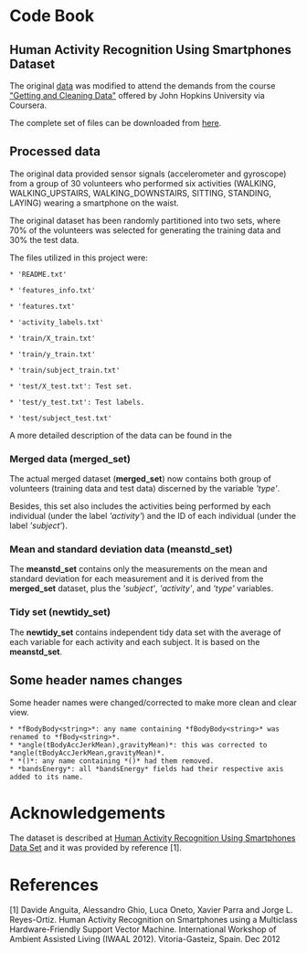 # Code Book

## Human Activity Recognition Using Smartphones Dataset

The original [data](http://archive.ics.uci.edu/ml/datasets/Human+Activity+Recognition+Using+Smartphones) was modified to attend the demands from the course ["Getting and Cleaning Data"](https://www.coursera.org/learn/data-cleaning) offered by John Hopkins University via Coursera.

The complete set of files can be downloaded from [here](https://d396qusza40orc.cloudfront.net/getdata%2Fprojectfiles%2FUCI%20HAR%20Dataset.zip).

## Processed data

The original data provided sensor signals (accelerometer and gyroscope) from a group of 30 volunteers who performed six activities (WALKING, WALKING_UPSTAIRS, WALKING_DOWNSTAIRS, SITTING, STANDING, LAYING) wearing a smartphone on the waist.

The original dataset has been randomly partitioned into two sets, where 70% of the volunteers was selected for generating the training data and 30% the test data.

The files utilized in this project were:

    * 'README.txt'

    * 'features_info.txt'

    * 'features.txt'

    * 'activity_labels.txt'

    * 'train/X_train.txt'

	* 'train/y_train.txt'

    * 'train/subject_train.txt'

    * 'test/X_test.txt': Test set.

    * 'test/y_test.txt': Test labels.

    * 'test/subject_test.txt'	

A more detailed description of the data can be found in the 

### Merged data (merged_set)
 
The actual merged dataset (**merged_set**) now contains both group of volunteers (training data and test data) discerned by the variable *'type'*.

Besides, this set also includes the activities being performed by each individual (under the label *'activity'*) and the ID of each individual (under the label *'subject'*).

### Mean and standard deviation data (meanstd_set)

The **meanstd_set** contains only the measurements on the mean and standard deviation for each measurement and it is derived from the **merged_set** dataset, plus the *'subject'*, *'activity'*, and *'type'* variables.

### Tidy set (newtidy_set)

The **newtidy_set** contains independent tidy data set with the average of each variable for each activity and each subject. It is based on the **meanstd_set**.

## Some header names changes

Some header names were changed/corrected to make more clean and clear view.

    * *fBodyBody<string>*: any name containing *fBodyBody<string>* was renamed to *fBody<string>*.
	* *angle(tBodyAccJerkMean),gravityMean)*: this was corrected to *angle(tBodyAccJerkMean,gravityMean)*.
	* *()*: any name containing *()* had them removed.
	* *bandsEnergy*: all *bandsEnergy* fields had their respective axis added to its name. 
	
# Acknowledgements
The dataset is described at [Human Activity Recognition Using Smartphones Data Set](http://archive.ics.uci.edu/ml/datasets/Human+Activity+Recognition+Using+Smartphones) and it was provided by reference [1]. 

# References
[1] Davide Anguita, Alessandro Ghio, Luca Oneto, Xavier Parra and Jorge L. Reyes-Ortiz. Human Activity Recognition on Smartphones using a Multiclass Hardware-Friendly Support Vector Machine. International Workshop of Ambient Assisted Living (IWAAL 2012). Vitoria-Gasteiz, Spain. Dec 2012
